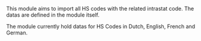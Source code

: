 This module aims to import all HS codes with the related intrastat code.
The datas are defined in the module itself.

The module currently hold datas for HS Codes in Dutch, English, French
and German.
